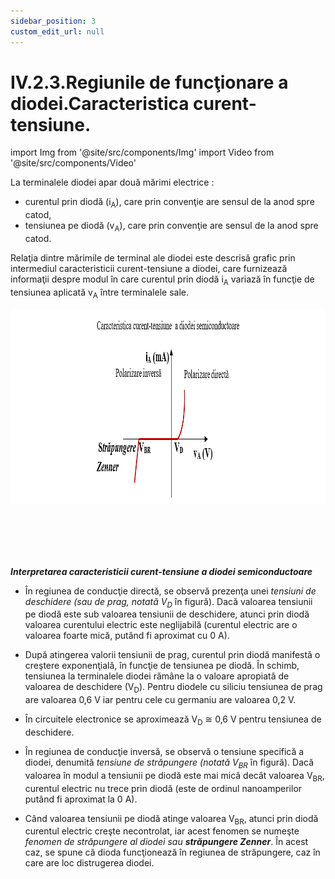 ```yaml
---
sidebar_position: 3
custom_edit_url: null
---
```


# IV.2.3.Regiunile de funcţionare a diodei.Caracteristica curent-tensiune.





import Img from '@site/src/components/Img'
import Video from '@site/src/components/Video'




<div class="alert alert--primary" role="alert">

La terminalele diodei apar două mărimi electrice :   
- curentul prin diodă (i<sub>A</sub>), care prin convenţie are sensul de la anod spre catod,    
- tensiunea pe diodă (v<sub>A</sub>), care prin convenţie are sensul de la anod spre catod. 

Relaţia dintre mărimile de terminal ale diodei este descrisă grafic prin intermediul caracteristicii curent-tensiune a diodei, care furnizează informaţii despre modul în care curentul prin diodă i<sub>A</sub> variază în funcţie de tensiunea aplicată v<sub>A</sub> între terminalele sale. 



<Img className="img-responsive4" src="fizica/clasa12/capitolul4/IV-2-3-regiunile-de-functionare-a-diodei-poza1-caracteristica-curent-tensiune-a-diodei-semiconductoare.png" width="1000" height="313" lazy={false} />

<br></br>
<br></br>

***Interpretarea caracteristicii curent-tensiune a diodei semiconductoare***

- În regiunea de conducţie directă, se observă prezenţa unei _tensiuni de deschidere (sau de prag, notată V<sub>D</sub>_ în figură). Dacă valoarea tensiunii pe diodă este sub valoarea tensiunii de deschidere, atunci prin diodă valoarea curentului electric este neglijabilă (curentul electric are o valoarea foarte mică, putând fi aproximat cu 0 A). 

- După atingerea valorii tensiunii de prag, curentul prin diodă manifestă o creştere exponenţială, în funcţie de tensiunea pe diodă. În schimb, tensiunea la terminalele diodei rămâne la o valoare apropiată de valoarea de deschidere (V<sub>D</sub>). Pentru diodele cu siliciu tensiunea de prag are valoarea 0,6 V iar pentru cele cu germaniu are valoarea 0,2 V.

- În circuitele electronice se aproximează V<sub>D</sub> ≅ 0,6 V pentru tensiunea de deschidere.

- În regiunea de conducţie inversă, se observă o tensiune specifică a diodei, denumită _tensiune de străpungere (notată V<sub>BR</sub>_ în figură). Dacă valoarea în modul a tensiunii pe diodă este mai mică decât valoarea V<sub>BR</sub>, curentul electric nu trece prin diodă (este de ordinul nanoamperilor putând fi aproximat la 0 A). 

- Când valoarea tensiunii pe diodă atinge valoarea V<sub>BR</sub>, atunci prin diodă curentul electric creşte necontrolat, iar acest fenomen se numeşte _fenomen de străpungere al diodei sau_ ***străpungere Zenner***. În acest caz, se spune că dioda funcţionează în regiunea de străpungere, caz în care are loc distrugerea diodei. 




</div>


